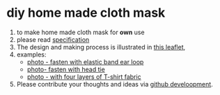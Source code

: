 # diy home made cloth mask

1. to make home made cloth mask for **own** use
2. please read [specification](../cloth-mask/README.md)
3. The design and making process is illustrated in [this leaflet](../p01to11v4.png),
4. examples:
    * [photo - fasten with elastic band ear loop](../photoMaskElasticType600x600pixel.png)
    * [photo- fasten with head tie](../photoMaskTieType600x600pixel.png)
    * [photo - with four layers of T-shirt fabric](../photoMaskElasticTypeOnThreeLayersOfTShirtFabric.png)
5. Please contribute your thoughts and ideas via [github develoopment](https://chitakchan.github.io/cloth-mask/).    




